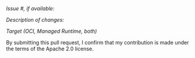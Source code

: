 *Issue #, if available:*

*Description of changes:*

*Target (OCI, Managed Runtime, both)*


By submitting this pull request, I confirm that my contribution is made under the terms of the Apache 2.0 license.
